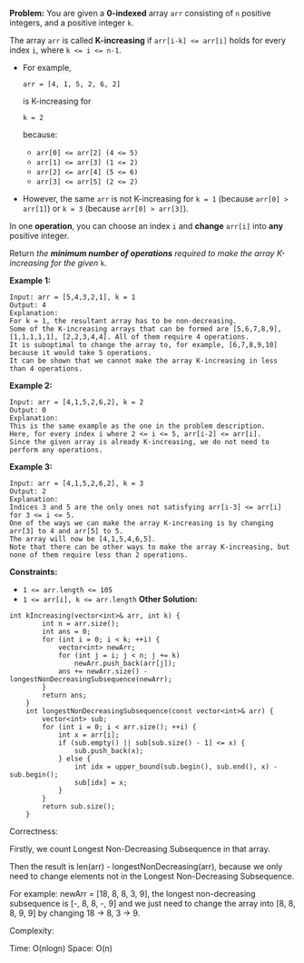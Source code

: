 **Problem:**
You are given a **0-indexed** array `arr` consisting of `n` positive integers, and a positive integer `k`.

The array `arr` is called **K-increasing** if `arr[i-k] <= arr[i]` holds for every index `i`, where `k <= i <= n-1`.

- For example,

   

  ```
  arr = [4, 1, 5, 2, 6, 2]
  ```

   

  is K-increasing for

   

  ```
  k = 2
  ```

   

  because:

  - `arr[0] <= arr[2] (4 <= 5)`
  - `arr[1] <= arr[3] (1 <= 2)`
  - `arr[2] <= arr[4] (5 <= 6)`
  - `arr[3] <= arr[5] (2 <= 2)`

- However, the same `arr` is not K-increasing for `k = 1` (because `arr[0] > arr[1]`) or `k = 3` (because `arr[0] > arr[3]`).

In one **operation**, you can choose an index `i` and **change** `arr[i]` into **any** positive integer.

Return *the **minimum number of operations** required to make the array K-increasing for the given* `k`.

 

**Example 1:**

```
Input: arr = [5,4,3,2,1], k = 1
Output: 4
Explanation:
For k = 1, the resultant array has to be non-decreasing.
Some of the K-increasing arrays that can be formed are [5,6,7,8,9], [1,1,1,1,1], [2,2,3,4,4]. All of them require 4 operations.
It is suboptimal to change the array to, for example, [6,7,8,9,10] because it would take 5 operations.
It can be shown that we cannot make the array K-increasing in less than 4 operations.
```

**Example 2:**

```
Input: arr = [4,1,5,2,6,2], k = 2
Output: 0
Explanation:
This is the same example as the one in the problem description.
Here, for every index i where 2 <= i <= 5, arr[i-2] <= arr[i].
Since the given array is already K-increasing, we do not need to perform any operations.
```

**Example 3:**

```
Input: arr = [4,1,5,2,6,2], k = 3
Output: 2
Explanation:
Indices 3 and 5 are the only ones not satisfying arr[i-3] <= arr[i] for 3 <= i <= 5.
One of the ways we can make the array K-increasing is by changing arr[3] to 4 and arr[5] to 5.
The array will now be [4,1,5,4,6,5].
Note that there can be other ways to make the array K-increasing, but none of them require less than 2 operations.
```

 

**Constraints:**

- `1 <= arr.length <= 105`
- `1 <= arr[i], k <= arr.length`
**Other Solution:**
```
int kIncreasing(vector<int>& arr, int k) {
        int n = arr.size();
        int ans = 0;
        for (int i = 0; i < k; ++i) {
            vector<int> newArr;
            for (int j = i; j < n; j += k)
                newArr.push_back(arr[j]);
            ans += newArr.size() - longestNonDecreasingSubsequence(newArr);
        }
        return ans;
    }
    int longestNonDecreasingSubsequence(const vector<int>& arr) {
        vector<int> sub;
        for (int i = 0; i < arr.size(); ++i) {
            int x = arr[i];
            if (sub.empty() || sub[sub.size() - 1] <= x) {
                sub.push_back(x);
            } else {
                int idx = upper_bound(sub.begin(), sub.end(), x) - sub.begin();
                sub[idx] = x;
            }
        }
        return sub.size();
    }
```
Correctness:


Firstly, we count Longest Non-Decreasing Subsequence in that array.

Then the result is len(arr) - longestNonDecreasing(arr), because we only need to change elements not in the Longest Non-Decreasing Subsequence.

For example: newArr = [18, 8, 8, 3, 9], the longest non-decreasing subsequence is [-, 8, 8, -, 9] and we just need to change the array into [8, 8, 8, 9, 9] by changing 18 -> 8, 3 -> 9.

Complexity:

Time: O(nlogn)
Space: O(n)